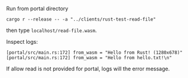 Run from portal directory 

```
cargo r --release -- -a "../clients/rust-test-read-file"
```

then type `localhost/read-file.wasm`.

Inspect logs:

```
[portal/src/main.rs:172] from_wasm = "Hello from Rust! (1280x678)"
[portal/src/main.rs:172] from_wasm = "Hello from hello.txt!\n"
```

If allow read is not provided for portal, logs will the error message.
